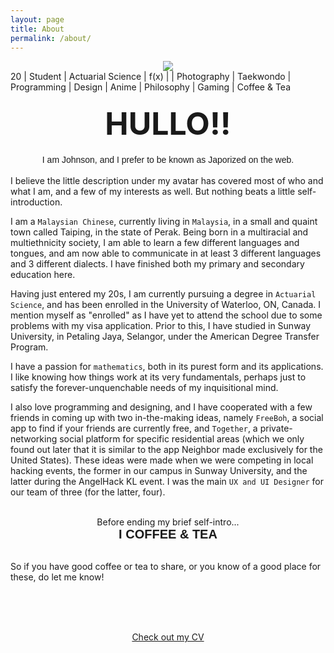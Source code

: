 ```yaml
---
layout: page
title: About
permalink: /about/
---
```


<center><img src="{{ site.my_avatar }}" class="my_avatar"/></center>
<div id="my_desc">20 | Student | Actuarial Science | f(x) | <span class="fa fa-apple"></span> | Photography | Taekwondo | Programming | Design | Anime | Philosophy | Gaming | Coffee & Tea</div>

<center style="font-weight: bold; font-size: 50px; padding: 20px 0 20px 0;">HULLO!!</center>
<center style="font-family: Helvetica;">I am Johnson, and I prefer to be known as Japorized on the web.</center>
<br />
I believe the little description under my avatar has covered most of who and what I am, and a few of my interests as well. But nothing beats a little self-introduction.

I am a `Malaysian Chinese`, currently living in `Malaysia`, in a small and quaint town called Taiping, in the state of Perak. Being born in a multiracial and multiethnicity society, I am able to learn a few different languages and tongues, and am now able to communicate in at least 3 different languages and 3 different dialects. I have finished both my primary and secondary education here.

Having just entered my 20s, I am currently pursuing a degree in `Actuarial Science`, and has been enrolled in the University of Waterloo, ON, Canada. I mention myself as "enrolled" as I have yet to attend the school due to some problems with my visa application. Prior to this, I have studied in Sunway University, in Petaling Jaya, Selangor, under the American Degree Transfer Program.

I have a passion for <span title="which explains the f(x) in my description" style="cursor: context-menu">`mathematics`</span>, both in its purest form and its applications. I like knowing how things work at its very fundamentals, perhaps just to satisfy the forever-unquenchable needs of my inquisitional mind.

I also love programming and designing, and I have cooperated with a few friends in coming up with two in-the-making ideas, namely `FreeBoh`, a social app to find if your friends are currently free, and `Together`, a private-networking social platform for specific residential areas (which we only found out later that it is similar to the app Neighbor made exclusively for the United States). These ideas were made when we were competing in local hacking events, the former in our campus in Sunway University, and the latter during the AngelHack KL event. I was the main `UX and UI Designer` for our team of three (for the latter, four).
<br /><br />
<center>Before ending my brief self-intro...</center>

<center style="font-family: Helvetica; font-weight: bold; font-size: 20px">I <span class="fa fa-heart"></span> COFFEE & TEA</center><br />

So if you have good coffee or tea to share, or you know of a good place for these, do let me know!

<br /><br /><br />
<center><a href="/cv/"><span id="bigbtn">Check out my CV</span></a></center>